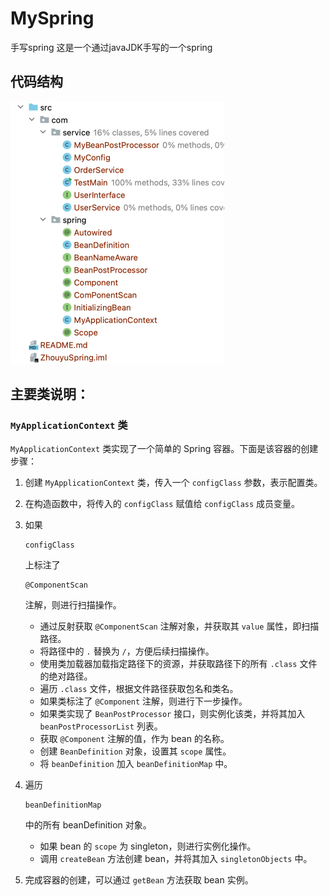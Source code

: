 # MySpring
手写spring
这是一个通过javaJDK手写的一个spring

## 代码结构

<img src="README.assets/image-20230514221750913.png" alt="image-20230514221750913" style="zoom:50%;" />



## 主要类说明：

### `MyApplicationContext` 类

`MyApplicationContext` 类实现了一个简单的 Spring 容器。下面是该容器的创建步骤：

1. 创建 `MyApplicationContext` 类，传入一个 `configClass` 参数，表示配置类。

2. 在构造函数中，将传入的 `configClass` 赋值给 `configClass` 成员变量。

3. 如果 

   ```
   configClass
   ```

    上标注了 

   ```
   @ComponentScan
   ```

    注解，则进行扫描操作。

   - 通过反射获取 `@ComponentScan` 注解对象，并获取其 `value` 属性，即扫描路径。
   - 将路径中的 `.` 替换为 `/`，方便后续扫描操作。
   - 使用类加载器加载指定路径下的资源，并获取路径下的所有 `.class` 文件的绝对路径。
   - 遍历 `.class` 文件，根据文件路径获取包名和类名。
   - 如果类标注了 `@Component` 注解，则进行下一步操作。
   - 如果类实现了 `BeanPostProcessor` 接口，则实例化该类，并将其加入 `beanPostProcessorList` 列表。
   - 获取 `@Component` 注解的值，作为 bean 的名称。
   - 创建 `BeanDefinition` 对象，设置其 `scope` 属性。
   - 将 `beanDefinition` 加入 `beanDefinitionMap` 中。

4. 遍历 

   ```
   beanDefinitionMap
   ```

    中的所有 beanDefinition 对象。

   - 如果 bean 的 `scope` 为 singleton，则进行实例化操作。
   - 调用 `createBean` 方法创建 bean，并将其加入 `singletonObjects` 中。

5. 完成容器的创建，可以通过 `getBean` 方法获取 bean 实例。
